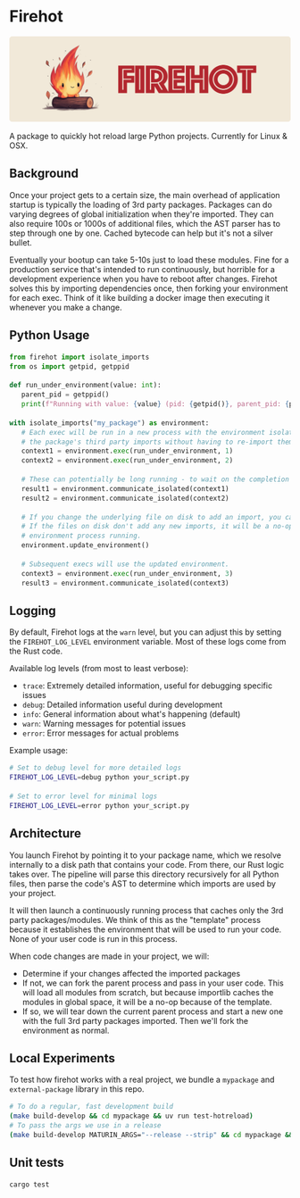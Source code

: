 # Firehot

![Firehot](https://raw.githubusercontent.com/piercefreeman/firehot/main/media/header.png)

A package to quickly hot reload large Python projects. Currently for Linux & OSX.

## Background

Once your project gets to a certain size, the main overhead of application startup is typically the loading of 3rd party packages. Packages can do
varying degrees of global initialization when they're imported. They can also require 100s or 1000s of additional files, which the AST parser has to
step through one by one. Cached bytecode can help but it's not a silver bullet.

Eventually your bootup can take 5-10s just to load these modules. Fine for a production service that's intended to run continuously, but
horrible for a development experience when you have to reboot after changes. Firehot solves this by importing dependencies once, then forking your environment for each exec. Think of it like building a docker image then executing it whenever you make a change.

## Python Usage

```python
from firehot import isolate_imports
from os import getpid, getppid

def run_under_environment(value: int):
   parent_pid = getppid()
   print(f"Running with value: {value} (pid: {getpid()}, parent_pid: {parent_pid})")

with isolate_imports("my_package") as environment:
   # Each exec will be run in a new process with the environment isolated, inheriting
   # the package's third party imports without having to re-import them from scratch.
   context1 = environment.exec(run_under_environment, 1)
   context2 = environment.exec(run_under_environment, 2)

   # These can potentially be long running - to wait on the completion status, you can do:
   result1 = environment.communicate_isolated(context1)
   result2 = environment.communicate_isolated(context2)

   # If you change the underlying file on disk to add an import, you can run update_environment.
   # If the files on disk don't add any new imports, it will be a no-op and keep the current
   # environment process running.
   environment.update_environment()

   # Subsequent execs will use the updated environment.
   context3 = environment.exec(run_under_environment, 3)
   result3 = environment.communicate_isolated(context3)
```

## Logging

By default, Firehot logs at the `warn` level, but you can adjust this by setting the `FIREHOT_LOG_LEVEL` environment variable. Most of these logs come from the Rust code.

Available log levels (from most to least verbose):
- `trace`: Extremely detailed information, useful for debugging specific issues
- `debug`: Detailed information useful during development
- `info`: General information about what's happening (default)
- `warn`: Warning messages for potential issues
- `error`: Error messages for actual problems

Example usage:
```bash
# Set to debug level for more detailed logs
FIREHOT_LOG_LEVEL=debug python your_script.py

# Set to error level for minimal logs
FIREHOT_LOG_LEVEL=error python your_script.py
```

## Architecture

You launch Firehot by pointing it to your package name, which we resolve internally to a disk path that contains your code. From there, our Rust logic takes over. The pipeline will parse this directory recursively for all Python files, then parse the code's AST to determine which imports are used by your project.

It will then launch a continuously running process that caches only the 3rd party packages/modules. We
think of this as the "template" process because it establishes the environment that will be used to run your code. None of your
user code is run in this process.

When code changes are made in your project, we will:

- Determine if your changes affected the imported packages
- If not, we can fork the parent process and pass in your user code. This will load all modules from scratch, but because importlib caches the modules in global space, it will be a no-op because of the template.
- If so, we will tear down the current parent process and start a new one with the full 3rd party packages imported. Then we'll fork the environment as normal.

## Local Experiments

To test how firehot works with a real project, we bundle a `mypackage` and `external-package` library in this repo.

```bash
# To do a regular, fast development build
(make build-develop && cd mypackage && uv run test-hotreload)
# To pass the args we use in a release
(make build-develop MATURIN_ARGS="--release --strip" && cd mypackage && uv run test-hotreload)
```

## Unit tests

```bash
cargo test
```
